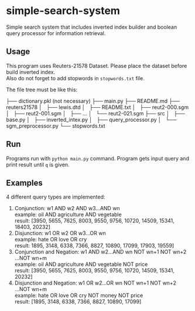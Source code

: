 # simple-search-system
Simple search system that includes inverted index builder and boolean query processor for information retrieval.

## Usage
This program uses Reuters-21578 Dataset. Please place the dataset before build inverted index.  
Also do not forget to add stopwords in `stopwords.txt` file.

The file tree must be like this:

├── dictionary.pkl (not necessary)
├── main.py
├── README.md
├── reuters21578
│   ├── lewis.dtd
│   ├── README.txt
│   ├── reut2-000.sgm
│   ├── reut2-001.sgm
│   ├── ...
│   └── reut2-021.sgm
├── src
│   ├── base.py
│   ├── inverted_intex.py
│   ├── query_processor.py
│   └── sgm_preprocessor.py
└── stopwords.txt
## Run
Programs run with 
`python main.py`
command. Program gets input query and print result until `q` is given.
## Examples
4 different query types are implemented:  
1. Conjunction: w1 AND w2 AND w3...AND wn  
    example: oil AND agriculture AND vegetable  
    result: [3950, 5655, 7625, 8003, 9550, 9756, 10720, 14509, 15341, 18403, 20232]  
2. Disjunction: w1 OR w2 OR w3...OR wn  
    example: hate OR love OR cry  
    result: 1895, 3148, 6338, 7366, 8827, 10890, 17099, 17903, 19559]  
3. Conjunction and Negation: w1 AND w2...AND wn NOT wn+1 NOT wn+2 ...NOT wn+m  
    example: oil AND agriculture AND vegetable NOT price  
    result: [3950, 5655, 7625, 8003, 9550, 9756, 10720, 14509, 15341, 20232]  
4. Disjunction and Negation: w1 OR w2...OR wn NOT wn+1 NOT wn+2 ...NOT wn+m  
    example: hate OR love OR cry NOT money NOT price  
    result:  [1895, 3148, 6338, 7366, 8827, 10890, 17099]  